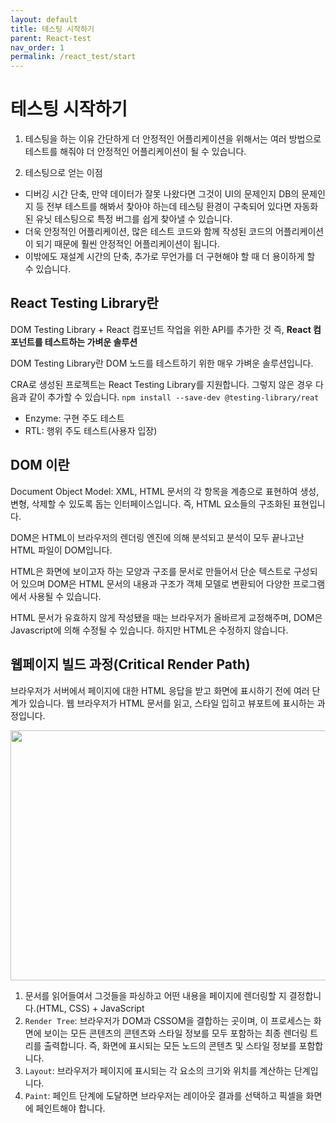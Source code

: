 ```yaml
---
layout: default
title: 테스팅 시작하기
parent: React-test
nav_order: 1
permalink: /react_test/start
---
```


# 테스팅 시작하기
1. 테스팅을 하는 이유
간단하게 더 안정적인 어플리케이션을 위해서는 여러 방법으로 테스트를 해줘야 더 안정적인 어플리케이션이 될 수 있습니다.

2. 테스팅으로 얻는 이점
- 디버깅 시간 단축, 만약 데이터가 잘못 나왔다면 그것이 UI의 문제인지 DB의 문제인지 등 전부 테스트를 해봐서 찾아야 하는데 테스팅 환경이 구축되어 있다면 자동화된 유닛 테스팅으로 특정 버그를 쉽게 찾아낼 수 있습니다.
- 더욱 안정적인 어플리케이션, 많은 테스트 코드와 함께 작성된 코드의 어플리케이션이 되기 때문에 훨씬 안정적인 어플리케이션이 됩니다.
- 이밖에도 재설계 시간의 단축, 추가로 무언가를 더 구현해야 할 때 더 용이하게 할 수 있습니다.

## React Testing Library란
DOM Testing Library + React 컴포넌트 작업을 위한 API를 추가한 것 즉, **React 컴포넌트를 테스트하는 가벼운 솔루션**

DOM Testing Library란 DOM 노드를 테스트하기 위한 매우 가벼운 솔루션입니다.

CRA로 생성된 프로젝트는 React Testing Library를 지원합니다. 그렇지 않은 경우 다음과 같이 추가할 수 있습니다.
`npm install --save-dev @testing-library/reat`

- Enzyme: 구현 주도 테스트
- RTL: 행위 주도 테스트(사용자 입장)

## DOM 이란
Document Object Model: XML, HTML 문서의 각 항목을 계층으로 표현하여 생성, 변형, 삭제할 수 있도록 돕는 인터페이스입니다.
즉, HTML 요소들의 구조화된 표현입니다.

DOM은 HTML이 브라우저의 렌더링 엔진에 의해 분석되고 분석이 모두 끝나고난 HTML 파일이 DOM입니다.

HTML은 화면에 보이고자 하는 모양과 구조를 문서로 만들어서 단순 텍스트로 구성되어 있으며 DOM은 HTML 문서의 내용과 구조가 객체 모델로 변환되어 다양한 프로그램에서 사용될 수 있습니다.

HTML 문서가 유효하지 않게 작성됐을 때는 브라우저가 올바르게 교정해주며, DOM은 Javascript에 의해 수정될 수 있습니다. 하지만 HTML은 수정하지 않습니다.

## 웹페이지 빌드 과정(Critical Render Path)
브라우저가 서버에서 페이지에 대한 HTML 응답을 받고 화면에 표시하기 전에 여러 단계가 있습니다.
웹 브라우저가 HTML 문서를 읽고, 스타일 입히고 뷰포트에 표시하는 과정입니다.

<img src="https://dimension85.com/images/critical-render-path-large.jpg" width="600" height="400">

1. 문서를 읽어들여서 그것들을 파싱하고 어떤 내용을 페이지에 렌더링할 지 결정합니다.(HTML, CSS) + JavaScript
2. `Render Tree`: 브라우저가 DOM과 CSSOM을 결합하는 곳이며, 이 프로세스는 화면에 보이는 모든 콘텐츠의 콘텐츠와 스타일 정보를 모두 포함하는 최종 렌더링 트리를 출력합니다. 즉, 화면에 표시되는 모든 노드의 콘텐츠 및 스타일 정보를 포함합니다.
3. `Layout`: 브라우저가 페이지에 표시되는 각 요소의 크기와 위치를 계산하는 단계입니다.
4. `Paint`: 페인트 단계에 도달하면 브라우저는 레이아웃 결과를 선택하고 픽셀을 화면에 페인트해야 합니다.